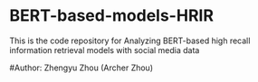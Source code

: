 # BERT-based-models-HRIR
This is the code repository for Analyzing BERT-based high recall information retrieval models with social media data

#Author:
Zhengyu Zhou (Archer Zhou)
